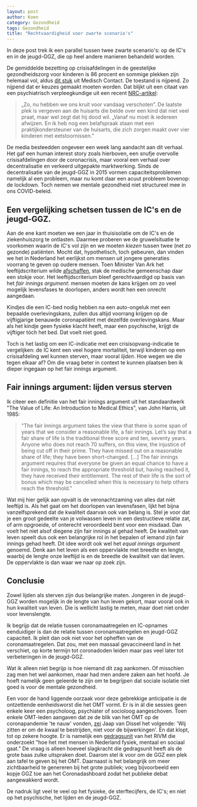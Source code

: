 ```yaml
---
layout: post
author: Koen
category: Gezondheid
tags: Gezondheid
title: "Rechtvaardigheid voor zwarte scenario's"
---
```

In deze post trek ik een parallel tussen twee zwarte scenario's: op de IC's en in de jeugd-GGZ, die op heel andere manieren behandeld worden. 

De gemiddelde bezetting op crisisafdelingen in de geestelijke gezondheidszorg voor kinderen is 86 procent en sommige plekken zijn helemaal vol, aldus <a href="https://www.medischcontact.nl/nieuws/laatste-nieuws/nieuwsartikel/psychische-zorg-jongeren-volledig-overgelopen-in-coronacrisis.htm" target="_blank" rel="noopener">dit stuk</a> uit Medisch Contact. De toestand is nijpend. Zo nijpend dat er keuzes gemaakt moeten worden.<!--more--> Dat blijkt uit een citaat van een psychiatrisch verpleegkundige uit een recent <a href="https://www.nrc.nl/nieuws/2021/03/23/de-laatste-plek-is-s-ochtends-al-vergeven-a4036983 " target="_blank">NRC-artikel</a>:

<blockquote>„Zo, nu hebben we ons kruit voor vandaag verschoten”. De laatste plek is vergeven aan de huisarts die belde over een kind dat niet veel praat, maar wel zegt dat hij dood wil. „Vanaf nu moet ik iedereen afwijzen. En ik heb nog een belafspraak staan met een praktijkondersteuner van de huisarts, die zich zorgen maakt over vier kinderen met eetstoornissen.”</blockquote>

De media besteedden ongeveer een week lang aandacht aan dit verhaal. Het gaf een human interest story zoals hierboven, een snufje overvolle crisisafdelingen door de coronacrisis, maar vooral een verhaal over decentralisatie en verkeerd uitgepakte marktwerking. Sinds de decentralisatie van de jeugd-GGZ in 2015 vormen capaciteitsproblemen namelijk al een probleem, maar nu komt daar een acuut probleem bovenop: de lockdown. Toch nemen we mentale gezondheid niet structureel mee in ons COVID-beleid. 

## Een vergelijking schetsen tussen de IC's en de jeugd-GGZ.

Aan de ene kant moeten we een jaar in thuisisolatie om de IC's en de ziekenhuiszorg te ontlasten. Daarmee proberen we de gruwelsituatie te voorkomen waarin de IC's vol zijn en we moeten <i>kiezen</i> tussen twee (net zo gezonde) patiënten. Mocht dat, hypothetisch, toch gebeuren, dan vinden we het in Nederland het eerlijkst om mensen uit jongere generaties voorrang te geven op oudere mensen. Toen Minister Van Ark het leeftijdscriterium wilde <a href="https://open-pilot.overheid.nl/Details/ronl-8be088de-544b-410f-b952-20020b9ade85/1?hit=24&thema=c_9a574af9&count=50" target="_blank">afschaffen</a>, stak de medische gemeenschap daar een stokje voor. Het leeftijdscriterium bleef gerechtvaardigd op basis van het <i>fair innings argument</i>: mensen moeten de kans krijgen om zo veel mogelijk levensfases te doorlopen, anders wordt hen een onrecht aangedaan.

Kindjes die een IC-bed nodig hebben na een auto-ongeluk met een bepaalde overlevingskans, zullen dus altijd voorrang krijgen op de vijftigjarige benauwde coronapatiënt met dezelfde overlevingskans. Maar als het kindje geen fysieke klacht heeft, maar een psychische, krijgt de vijftiger tóch het bed. Dat voelt niet goed.

Toch is het lastig om een IC-indicatie met een crisisopvang-indicatie te vergelijken: de IC kent een veel hogere mortaliteit, terwijl kinderen op een crisisafdeling wel kunnen sterven, maar vooral <i>lijden</i>. Hoe wegen we die tegen elkaar af? Om die vraag beter in context te kunnen plaatsen ben ik dieper ingegaan op het fair innings argument.

## Fair innings argument: lijden versus sterven
Ik citeer een definitie van het fair innings argument uit het standaardwerk "The Value of Life: An Introduction to Medical Ethics", van John Harris, uit 1985:

<blockquote>
"The fair innings argument takes the view that there is some span of years that we consider a reasonable life, a fair innings. Let’s say that a fair share of life is the traditional three score and ten, seventy years. Anyone who does not reach 70 suffers, on this view, the injustice of being cut off in their prime. They have missed out on a reasonable share of life; they have been short-changed. [...] The fair innings argument requires that everyone be given an equal chance to have a fair innings, to reach the appropriate threshold but, having reached it, they have received their entitlement. The rest of their life is the sort of bonus which may be cancelled when this is necessary to help others reach the threshold."
</blockquote>

Wat mij hier gelijk aan opvalt is de veronachtzaming van alles dat níét leeftijd is. Als het gaat om het doorlopen van levensfasen, lijkt het bijna vanzelfsprekend dat de kwaliteit daarvan ook van belang is. Stel je voor dat je een groot gedeelte van je volwassen leven in een destructieve relatie zat, of arm opgroeide, of onterecht veroordeeld bent voor een misdaad. Dan voelt het niet alsof diegene zijn fair innings al gehad heeft. De kwaliteit van leven speelt dus ook een belangrijke rol in het bepalen of iemand zijn fair innings gehad heeft. Dit idee wordt ook wel het <i>equal innings argument</i> genoemd. Denk aan het leven als een oppervlakte met breedte en lengte, waarbij de lengte onze leeftijd is en de breedte de kwaliteit van dat leven. De oppervlakte is dan waar we naar op zoek zijn. 



## Conclusie
Zowel lijden als sterven zijn dus belangrijke maten. Jongeren in de jeugd-GGZ worden mogelijk in de lengte van hun leven gekort, maar vooral ook in hun kwaliteit van leven. Die is wellicht lastig te meten, maar doet niet onder voor levenslengte. 

Ik begrijp dat de relatie tussen coronamaatregelen en IC-opnames eenduidiger is dan de relatie tussen coronamaatregelen en jeugd-GGZ capaciteit. Ik pleit dan ook niet voor het opheffen van de coronamaatregelen. Dat zou, met een massaal gevaccineerd land in het verschiet, op korte termijn tot coronadoden leiden maar pas veel later tot verbeteringen in de jeugd-GGZ. 

Wat ik alleen niet begrijp is hoe niemand dit zag aankomen. Of misschien zag men het wel aankomen, maar had men andere zaken aan het hoofd. Je hoeft namelijk geen geleerde te zijn om te begrijpen dat sociale isolatie niet goed is voor de mentale gezondheid. 

Een voor de hand liggende oorzaak voor deze gebrekkige anticipatie is de ontzettende eenheidsworst die het OMT vormt. Er is in ál die sessies geen enkele keer een psycholoog, psychiater of socioloog aangeschoven. Toen enkele OMT-leden aangaven dat ze de blik van het OMT op de coronapandemie 'te nauw' vonden, <a href="https://www.volkskrant.nl/kijkverder/v/2021/een-jaar-in-het-voetspoor-van-vijf-omt-leden-over-politieke-druk-bedreigingen-en-onderlinge-spanning~v420752/" target="_blank">zei</a> Jaap van Dissel het volgende: 'Wij zitten er om de kwaal te bestrijden, niet voor de bijwerkingen'. En dat klopt, tot op zekere hoogte. Er is namelijk een <a href="https://www.rivm.nl/coronavirus-covid-19/omt" target="_blank">gedragsunit</a> van het RIVM die onderzoekt "hoe het met mensen in Nederland fysiek, mentaal en sociaal gaat." De vraag is alleen hoeveel slagkracht die gedragsunit heeft als de grote baas zulke uitspraken doet. Daarom stel ik voor om de GGZ een plek aan tafel te geven bij het OMT. Daarnaast is het belangrijk om meer zichtbaarheid te genereren bij het grote publiek; voeg bijvoorbeeld een kopje GGZ toe aan het Coronadashboard zodat het publieke debat aangewakkerd wordt. 

De nadruk ligt veel te veel op het fysieke, de sterftecijfers, de IC's; en niet op het psychische, het lijden en de jeugd-GGZ. 